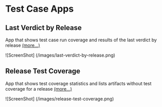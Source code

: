 # Test Case Apps

## Last Verdict by Release
App that shows test case run coverage and results of the last verdict by release [(more...)](/last-verdict-by-release/README.md)  

![ScreenShot] (/images/last-verdict-by-release.png)

## Release Test Coverage 
App that shows test coverage statistics and lists artifacts without test coverage for a release [(more...)](/release-test-coverage/README.md)  

![ScreenShot] (/images/release-test-coverage.png)
